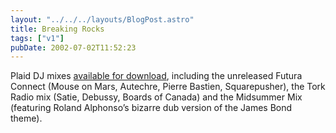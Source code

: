 ```yaml
---
layout: "../../../layouts/BlogPost.astro"
title: Breaking Rocks
tags: ["v1"]
pubDate: 2002-07-02T11:52:23
---
```


Plaid DJ mixes [available for download][1], including the unreleased Futura Connect (Mouse on Mars, Autechre, Pierre Bastien, Squarepusher), the Tork Radio mix (Satie, Debussy, Boards of Canada) and the Midsummer Mix (featuring Roland Alphonso&#8217;s bizarre dub version of the James Bond theme).

[1]: http://www.sciences.univ-nantes.fr/scnat/enseignement/BIOLOGIE/SV/liquid/mix.htm "Plaid mixes: Futura Connect, Tork Radio and Midsummer mix"
